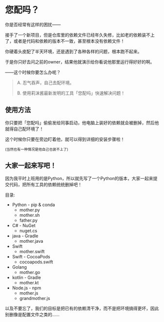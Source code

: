 # 您配吗？

你是否经常有这样的困扰——

接手了一个新项目，但是仓库里的依赖文件已经年久失修，比如老的依赖装不上了，或者是代码和依赖的版本不一致，甚至根本没有依赖文件！

你硬着头皮配了半天环境，还是遇到了各种各样的问题，根本跑不起来。

于是你只好去问之前的owner，结果他就演示给你看说他那里运行得好好的啊。

——这个时候你要怎么办呢？


> A. 忍气吞声，自己去配环境。
>
> B. 使用莉沫酱最新发明的工具「您配吗」快速解决问题！


## 使用方法

你只要把「您配吗」偷偷发给同事启动，他电脑上装好的依赖就会被删掉，然后他就得自己配环境了！

这个时候你只要在旁边盯着他，就可以得到详细的安装步骤啦！

<sub>(当然也有一种情况是他自己也装不上了)</sub>


## 大家一起来写吧！

因为我平时上班用的是Python，所以就先写了一个Python的版本，大家一起来提交代码，把所有工具的依赖统统删掉吧！

目录:

- Python - pip & conda
    - mother.py
    - mother.sh
    - father.py
- C# - NuGet
    - nuget.cs
- java - Gradle
    - mother.java
- Swift
    - mother.swift
- Swift - CocoaPods
    - cocoapods.swift
- Golang
    - mother.go
- kotlin - Gradle
    - mother.kt
- Node.js - npm
    - mother.js
    - grandmother.js

以及不要忘了，我们的目标是把已有的依赖清干净，而不是把环境搞得更坏，因此别删像是配置文件之类的……
